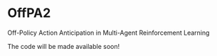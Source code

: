 # OffPA2
Off-Policy Action Anticipation in Multi-Agent Reinforcement Learning 

The code will be made available  soon!
